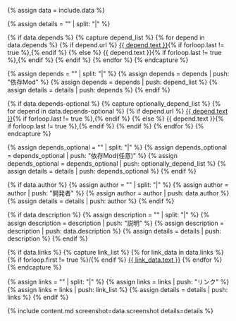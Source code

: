 <!-- 渡されてきたデータ -->
{% assign data = include.data %}

<!-- 空のリストを作成 -->
{% assign details = "" | split: "|" %}

<!-- 依存Mod -->
{% if data.depends %}
  {% capture depend_list %}
    {% for depend in data.depends %}
      {% if depend.url %}
        <a href="{{ depend.url }}">{{ depend.text }}</a>{% if forloop.last != true %},{% endif %}
      {% else %}
        {{ depend.text }}{% if forloop.last != true %},{% endif %}
      {% endif %}
    {% endfor %}
  {% endcapture %}

  {% assign depends = "" | split: "|" %}
  {% assign depends = depends | push: "依存Mod" %}
  {% assign depends = depends | push: depend_list %}
  {% assign details = details | push: depends %}
{% endif %}

<!-- 対応･連携可能Mod -->
{% if data.depends-optional %}
  {% capture optionally_depend_list %}
    {% for depend in data.depends-optional %}
      {% if depend.url %}
        <a href="{{ depend.url }}">{{ depend.text }}</a>{% if forloop.last != true %},{% endif %}
      {% else %}
        {{ depend.text }}{% if forloop.last != true %},{% endif %}
      {% endif %}
    {% endfor %}
  {% endcapture %}

  {% assign depends_optional = "" | split: "|" %}
  {% assign depends_optional = depends_optional | push: "依存Mod(任意)" %}
  {% assign depends_optional = depends_optional | push: optionally_depend_list %}
  {% assign details = details | push: depends_optional %}
{% endif %}

<!-- 開発者 -->
{% if data.author %}
  {% assign author = "" | split: "|" %}
  {% assign author = author | push: "開発者" %}
  {% assign author = author | push: data.author %}
  {% assign details = details | push: author %}
{% endif %}

<!-- 説明 -->
{% if data.description %}
  {% assign description = "" | split: "|" %}
  {% assign description = description | push: "説明" %}
  {% assign description = description | push: data.description %}
  {% assign details = details | push: description %}
{% endif %}

<!-- リンク -->
{% if data.links %}
  {% capture link_list %}
    {% for link_data in data.links %}
      {% if forloop.first != true %}/{% endif %}
      <a href="{{ link_data.url }}">{{ link_data.text }}</a>
    {% endfor %}
  {% endcapture %}

  {% assign links = "" | split: "|" %}
  {% assign links = links | push: "リンク" %}
  {% assign links = links | push: link_list %}
  {% assign details = details | push: links %}
{% endif %}

<!-- テンプレートをインクルード -->
{% include content.md screenshot=data.screenshot details=details %}

